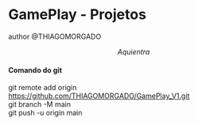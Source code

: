 # GamePlay - Projetos

author @THIAGOMORGADO

$$
 Aqui entra
$$

#### Comando do git

git remote add origin https://github.com/THIAGOMORGADO/GamePlay_V1.git<br>
git branch -M main<br>
git push -u origin main<br>
